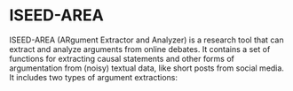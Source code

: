# ISEED-AREA
ISEED-AREA (ARgument Extractor and Analyzer) is a research tool that can extract and analyze arguments from online debates. It contains a set of functions for extracting causal statements and other forms of argumentation from (noisy) textual data, like short posts from social media. It includes two types of argument extractions:
